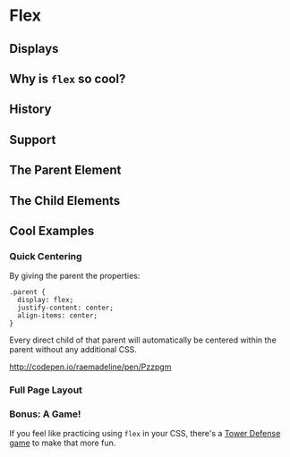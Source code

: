 # Flex

## Displays

## Why is `flex` so cool?

## History

## Support

## The Parent Element

## The Child Elements

## Cool Examples

### Quick Centering

By giving the parent the properties:

```
.parent {
  display: flex;
  justify-content: center;
  align-items: center;
}
```

Every direct child of that parent will automatically be centered within the parent without any additional CSS.

http://codepen.io/raemadeline/pen/Pzzpgm

### Full Page Layout

### Bonus: A Game!

If you feel like practicing using `flex` in your CSS, there's a [Tower Defense game](http://www.flexboxdefense.com/) to make that more fun.
